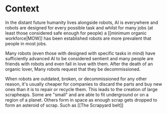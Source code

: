 # Context

In the distant future humanity lives alongside robots, AI is everywhere and robots are designed for every possible task and whilst for many jobs (at least those considered safe enough for people) a [[minimum organic workforce|MOW]] has been established robots are more prevalent that people in most jobs.

Many robots (even those with designed with specific tasks in mind) have sufficiently advanced AI to be considered sentient and many people are friends with robots and even fall in love with them. After the death of an organic lover, Many robots request that they be decommissioned.

When robots are outdated, broken, or decommissioned for any other reason, it's usually cheaper for companies to discard the parts and buy new ones than it is to repair or recycle them. This leads to the creation of large scrapheaps. Some are "small" and are able to fit underground or on a region of a planet. Others form in space as enough scrap gets dropped to form an asteroid of scrap. Such as [[The Scrapyard belt]]
